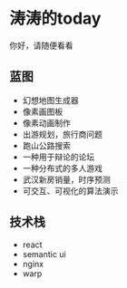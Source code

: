 # 涛涛的today

你好，请随便看看

## 蓝图

- 幻想地图生成器
- 像素画图板
- 像素动画制作
- 出游规划，旅行商问题
- 跑山公路搜索
- 一种用于辩论的论坛
- 一种分布式的多人游戏
- 武汉新房销量，时序预测
- 可交互、可视化的算法演示

## 技术栈

- react
- semantic ui
- nginx
- warp
